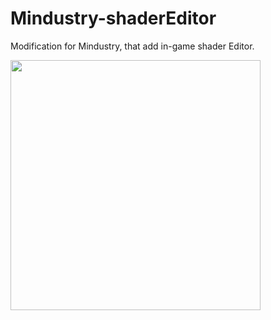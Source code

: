 # Mindustry-shaderEditor
Modification for Mindustry, that add in-game shader Editor.

<img src="https://github.com/MoTRona/MoTRona/raw/main/disco.gif" width="400">

